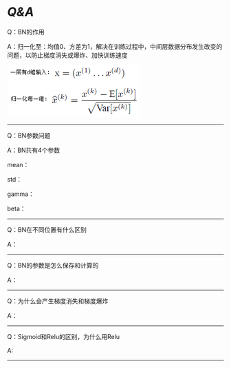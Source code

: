 # *Q&A*

Q：BN的作用

A：归一化至：均值0、方差为1，解决在训练过程中，中间层数据分布发生改变的问题，以防止梯度消失或爆炸、加快训练速度

![img](auto-orient)

---

Q：BN参数问题

A：BN共有4个参数

mean：

std：

gamma：

beta：

----

Q：BN在不同位置有什么区别

A：

---

Q：BN的参数是怎么保存和计算的

A：

---

Q：为什么会产生梯度消失和梯度爆炸

A：

---

Q：Sigmoid和Relu的区别，为什么用Relu

A:

---

